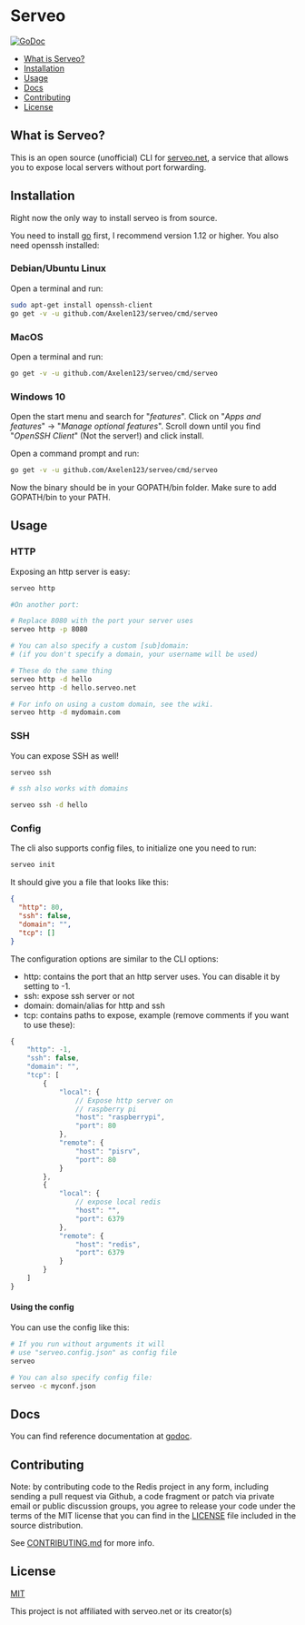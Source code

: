Serveo
=======================================================================

[![GoDoc](https://godoc.org/github.com/Axelen123/serveo?status.svg)](https://godoc.org/github.com/Axelen123/serveo)

- [What is Serveo?](#what-is-serveo)
- [Installation](#installation)
- [Usage](#usage)
- [Docs](#docs)
- [Contributing](#contributing)
- [License](#license)

## What is Serveo?
This is an open source (unofficial) CLI for [serveo.net](https://serveo.net),
a service that allows you to expose local servers without port forwarding.

## Installation

Right now the only way to install serveo is from source.

You need to install [go](https://golang.org) first, I recommend version 1.12 or higher.
You also need openssh installed:
### Debian/Ubuntu Linux

Open a terminal and run:
```sh
sudo apt-get install openssh-client
go get -v -u github.com/Axelen123/serveo/cmd/serveo
```

### MacOS

Open a terminal and run:
```sh
go get -v -u github.com/Axelen123/serveo/cmd/serveo
```

### Windows 10

Open the start menu and search for "*features*".
Click on "*Apps and features*" -> "*Manage optional features*". Scroll down until you find "*OpenSSH Client*" (Not the server!) and click install.

Open a command prompt and run:
```sh
go get -v -u github.com/Axelen123/serveo/cmd/serveo
```

Now the binary should be in your GOPATH/bin folder.
Make sure to add GOPATH/bin to your PATH.


## Usage

### HTTP
Exposing an http server is easy:
```sh
serveo http

#On another port:

# Replace 8080 with the port your server uses
serveo http -p 8080 

# You can also specify a custom [sub]domain:
# (if you don't specify a domain, your username will be used)

# These do the same thing
serveo http -d hello
serveo http -d hello.serveo.net

# For info on using a custom domain, see the wiki.
serveo http -d mydomain.com
```

### SSH
You can expose SSH as well!
```sh
serveo ssh

# ssh also works with domains

serveo ssh -d hello
```

### Config

The cli also supports config files, to initialize one you need to run:
```sh
serveo init
```

It should give you a file that looks like this:
```json
{
  "http": 80,
  "ssh": false,
  "domain": "",
  "tcp": []
}
```

The configuration options are similar to the CLI options:

- http: contains the port that an http server uses. You can disable it by setting to -1.
- ssh: expose ssh server or not
- domain: domain/alias for http and ssh
- tcp: contains paths to expose, example (remove comments if you want to use these):
```js
{
    "http": -1,
    "ssh": false,
    "domain": "",
    "tcp": [
        {
            "local": {
                // Expose http server on
                // raspberry pi
                "host": "raspberrypi",
                "port": 80
            },
            "remote": {
                "host": "pisrv",
                "port": 80
            }
        },
        {
            "local": {
                // expose local redis
                "host": "",
                "port": 6379
            },
            "remote": {
                "host": "redis",
                "port": 6379
            }
        }
    ]
}
```

#### Using the config

You can use the config like this:
```sh
# If you run without arguments it will
# use "serveo.config.json" as config file
serveo

# You can also specify config file:
serveo -c myconf.json
```

## Docs

You can find reference documentation at [godoc](https://godoc.org/github.com/Axelen123).

## Contributing

Note: by contributing code to the Redis project in any form, including sending a pull request via Github, a code fragment or patch via private email or public discussion groups, you agree to release your code under the terms of the MIT license that you can find in the [LICENSE](LICENSE) file included in the source distribution.

See [CONTRIBUTING.md](CONTRIBUTING.md) for more info.

## License

[MIT](LICENSE)

This project is not affiliated with serveo.net or its creator(s)

